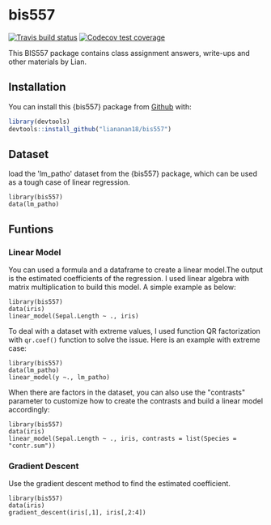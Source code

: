 # bis557

<!-- badges: start -->
[![Travis build status](https://travis-ci.com/liananan18/bis557.svg?branch=master)](https://travis-ci.com/liananan18/bis557)
[![Codecov test coverage](https://codecov.io/gh/liananan18/bis557/branch/master/graph/badge.svg)](https://codecov.io/gh/liananan18/bis557?branch=master)
<!-- badges: end -->

This BIS557 package contains class assignment answers, write-ups and other materials by Lian.

## Installation

You can install this {bis557} package from [Github](https://github.com/liananan18/bis557.git) with:

``` r
library(devtools)
devtools::install_github("liananan18/bis557")
```


## Dataset
load the 'lm_patho' dataset from the {bis557} package, which can be used as a tough case of linear regression. 
```{r setup}
library(bis557)
data(lm_patho)
```


## Funtions

### Linear Model
You can used a formula and a dataframe to create a linear model.The output is the estimated coefficients of the regression. I used linear algebra with matrix multiplication to build this model.
A simple example as below:
```{r}
library(bis557)
data(iris)
linear_model(Sepal.Length ~ ., iris)
```
To deal with a dataset with extreme values, I used function QR factorization with `qr.coef()` function to solve the issue.
Here is an example with extreme case:
```{r}
library(bis557)
data(lm_patho)
linear_model(y ~., lm_patho)
```
When there are factors in the dataset, you can also use the "contrasts" parameter to customize how to create the contrasts and build a linear model accordingly:
```{r}
library(bis557)
data(iris)
linear_model(Sepal.Length ~ ., iris, contrasts = list(Species = "contr.sum"))
```

### Gradient Descent
Use the gradient descent method to find the estimated coefficient.
```{r}
library(bis557)
data(iris)
gradient_descent(iris[,1], iris[,2:4])
```
